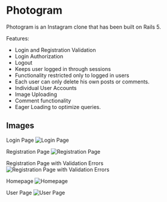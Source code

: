 # Photogram

Photogram is an Instagram clone that has been built on Rails 5.

Features:

* Login and Registration Validation
* Login Authorization
* Logout
* Keeps user logged in through sessions
* Functionality restricted only to logged in users
* Each user can only delete his own posts or comments.
* Individual User Accounts
* Image Uploading
* Comment functionality
* Eager Loading to optimize queries.

## Images

Login Page
![Login Page]('/app/assets/images/photogram_login.png')

Registration Page
![Registration Page]()

Registration Page with Validation Errors
![Registration Page with Validation Errors]()

Homepage
![Homepage]()

User Page
![User Page]()
